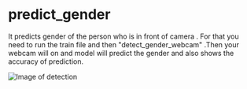 # predict_gender

It predicts gender of the person who is in front of camera . For that you need to run the train file and then "detect_gender_webcam" .Then your webcam will on and model will predict the gender and also shows the accuracy of prediction.

![Image of detection](file:///C:/Users/HP/Downloads/IMG-20200724-WA0010.jpg)
